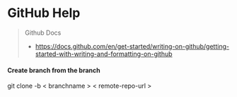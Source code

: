 # GitHub Help
        
> Github Docs
>* https://docs.github.com/en/get-started/writing-on-github/getting-started-with-writing-and-formatting-on-github 

#### Create branch from the branch

git clone -b < branchname > < remote-repo-url >
